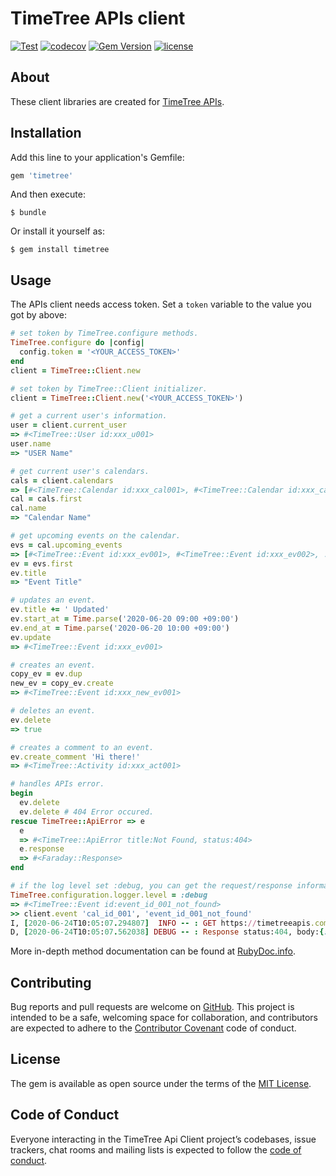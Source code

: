 # TimeTree APIs client

[![Test](https://github.com/koshilife/timetree-api-ruby-client/workflows/Test/badge.svg)](https://github.com/koshilife/timetree-api-ruby-client/actions?query=workflow%3ATest)
[![codecov](https://codecov.io/gh/koshilife/timetree-api-ruby-client/branch/master/graph/badge.svg)](https://codecov.io/gh/koshilife/timetree-api-ruby-client)
[![Gem Version](https://badge.fury.io/rb/timetree.svg)](http://badge.fury.io/rb/timetree)
[![license](https://img.shields.io/github/license/koshilife/timetree-api-ruby-client)](https://github.com/koshilife/timetree-api-ruby-client/blob/master/LICENSE.txt)

## About

These client libraries are created for [TimeTree APIs](https://developers.timetreeapp.com/en).

## Installation

Add this line to your application's Gemfile:

```ruby
gem 'timetree'
```

And then execute:

    $ bundle

Or install it yourself as:

    $ gem install timetree

## Usage

The APIs client needs access token.
Set a `token` variable to the value you got by above:

```ruby
# set token by TimeTree.configure methods.
TimeTree.configure do |config|
  config.token = '<YOUR_ACCESS_TOKEN>'
end
client = TimeTree::Client.new

# set token by TimeTree::Client initializer.
client = TimeTree::Client.new('<YOUR_ACCESS_TOKEN>')

# get a current user's information.
user = client.current_user
=> #<TimeTree::User id:xxx_u001>
user.name
=> "USER Name"

# get current user's calendars.
cals = client.calendars
=> [#<TimeTree::Calendar id:xxx_cal001>, #<TimeTree::Calendar id:xxx_cal002>, ...]
cal = cals.first
cal.name
=> "Calendar Name"

# get upcoming events on the calendar.
evs = cal.upcoming_events
=> [#<TimeTree::Event id:xxx_ev001>, #<TimeTree::Event id:xxx_ev002>, ...]
ev = evs.first
ev.title
=> "Event Title"

# updates an event.
ev.title += ' Updated'
ev.start_at = Time.parse('2020-06-20 09:00 +09:00')
ev.end_at = Time.parse('2020-06-20 10:00 +09:00')
ev.update
=> #<TimeTree::Event id:xxx_ev001>

# creates an event.
copy_ev = ev.dup
new_ev = copy_ev.create
=> #<TimeTree::Event id:xxx_new_ev001>

# deletes an event.
ev.delete
=> true

# creates a comment to an event.
ev.create_comment 'Hi there!'
=> #<TimeTree::Activity id:xxx_act001>

# handles APIs error.
begin
  ev.delete
  ev.delete # 404 Error occured.
rescue TimeTree::ApiError => e
  e
  => #<TimeTree::ApiError title:Not Found, status:404>
  e.response
  => #<Faraday::Response>
end

# if the log level set :debug, you can get the request/response information.
TimeTree.configuration.logger.level = :debug
=> #<TimeTree::Event id:event_id_001_not_found>
>> client.event 'cal_id_001', 'event_id_001_not_found'
I, [2020-06-24T10:05:07.294807]  INFO -- : GET https://timetreeapis.com/calendars/cal_id_001/events/event_id_001_not_found?include=creator%2Clabel%2Cattendees
D, [2020-06-24T10:05:07.562038] DEBUG -- : Response status:404, body:{:type=>"https://developers.timetreeapp.com/en/docs/api#client-failure", :title=>"Not Found", :status=>404, :errors=>"Event not found"}
```

More in-depth method documentation can be found at [RubyDoc.info](https://www.rubydoc.info/gems/timetree/).

## Contributing

Bug reports and pull requests are welcome on [GitHub](https://github.com/koshilife/timetree-api-ruby-client). This project is intended to be a safe, welcoming space for collaboration, and contributors are expected to adhere to the [Contributor Covenant](http://contributor-covenant.org) code of conduct.

## License

The gem is available as open source under the terms of the [MIT License](https://opensource.org/licenses/MIT).

## Code of Conduct

Everyone interacting in the TimeTree Api Client project’s codebases, issue trackers, chat rooms and mailing lists is expected to follow the [code of conduct](https://github.com/koshilife/timetree-api-ruby-client/blob/master/CODE_OF_CONDUCT.md).
